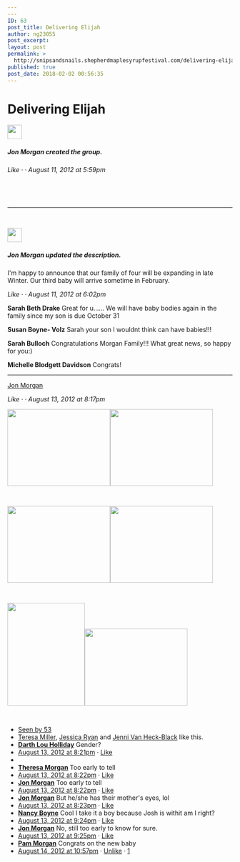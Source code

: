 ```yaml
---
---
ID: 63
post_title: Delivering Elijah
author: ng23055
post_excerpt:
layout: post
permalink: >
  http://snipsandsnails.shepherdmaplesyrupfestival.com/delivering-elijah
published: true
post_date: 2018-02-02 00:56:35
---
```

<h1>Delivering Elijah</h1>
<img title="" src="http://snipsandsnails.shepherdmaplesyrupfestival.com/wp-content/uploads/2018/02/image.jpeg" alt="" width="32" height="32" />
<h5><b>Jon Morgan</b> created the group.</h5>
<i>Like · · August 11, 2012 at 5:59pm </i>

&nbsp;

&nbsp;

<hr />

&nbsp;

<img title="" src="http://snipsandsnails.shepherdmaplesyrupfestival.com/wp-content/uploads/2018/02/image.jpeg" alt="" width="32" height="32" />
<h5><b>Jon Morgan</b> updated the description.</h5>
I'm happy to announce that our family of four will be expanding in late Winter. Our third baby will arrive sometime in February.

<i>Like · · August 11, 2012 at 6:02pm </i>

<b>Sarah Beth Drake</b> Great for u...... We will have baby bodies again in the family since my son is due October 31

<b>Susan Boyne- Volz</b> Sarah your son I wouldnt think can have babies!!!

<b>Sarah Bulloch</b> Congratulations Morgan Family!!! What great news, so happy for you:)

<b>Michelle Blodgett Davidson</b> Congrats!

<hr />

<a href="https://www.facebook.com/jonmorgan?viewer_id=703817664">Jon Morgan</a>

<i>Like · · August 13, 2012 at 8:17pm</i>

<b><img title="" src="http://snipsandsnails.shepherdmaplesyrupfestival.com/wp-content/uploads/2018/02/null-25.jpeg" alt="" width="230" height="172" /><img title="" src="http://snipsandsnails.shepherdmaplesyrupfestival.com/wp-content/uploads/2018/02/image-1.jpeg" alt="" width="230" height="172" /></b>

&nbsp;

<b><img title="" src="http://snipsandsnails.shepherdmaplesyrupfestival.com/wp-content/uploads/2018/02/null-26.jpeg" alt="" width="230" height="172" /><img title="" src="http://snipsandsnails.shepherdmaplesyrupfestival.com/wp-content/uploads/2018/02/null-27.jpeg" alt="" width="230" height="172" /></b>

&nbsp;

<b><img title="" src="http://snipsandsnails.shepherdmaplesyrupfestival.com/wp-content/uploads/2018/02/null-28.jpeg" alt="" width="173" height="230" /><img title="" src="http://snipsandsnails.shepherdmaplesyrupfestival.com/wp-content/uploads/2018/02/null-29.jpeg" alt="" width="230" height="172" /></b>

&nbsp;
<ul>
 	<li><a href="https://www.facebook.com/browse/group_message_viewers?id=401477676578951">Seen by 53</a></li>
 	<li><a href="https://www.facebook.com/mrstlmiller">Teresa Miller</a>, <a href="https://www.facebook.com/jessica.ryan.399488">Jessica Ryan</a> and <a href="https://www.facebook.com/JenniBlack2000">Jenni Van Heck-Black</a> like this.</li>
 	<li><a href="https://www.facebook.com/lou.holliday"><b>Darth Lou Holliday</b></a> Gender?</li>
 	<li><a href="https://www.facebook.com/groups/400744053318980/permalink/401477676578951/?comment_id=401479033245482&amp;offset=0&amp;total_comments=7">August 13, 2012 at 8:21pm</a> · <a href="https://www.facebook.com/groups/400744053318980/#">Like</a></li>
 	<li></li>
 	<li><a href="https://www.facebook.com/theresa.morgan.79677"><b>Theresa Morgan</b></a> Too early to tell</li>
 	<li><a href="https://www.facebook.com/groups/400744053318980/permalink/401477676578951/?comment_id=401479186578800&amp;offset=0&amp;total_comments=7">August 13, 2012 at 8:22pm</a> · <a href="https://www.facebook.com/groups/400744053318980/#">Like</a></li>
 	<li><a href="https://www.facebook.com/jonmorgan"><b>Jon Morgan</b></a> Too early to tell</li>
 	<li><a href="https://www.facebook.com/groups/400744053318980/permalink/401477676578951/?comment_id=401479203245465&amp;offset=0&amp;total_comments=7">August 13, 2012 at 8:22pm</a> · <a href="https://www.facebook.com/groups/400744053318980/#">Like</a></li>
 	<li><a href="https://www.facebook.com/jonmorgan"><b>Jon Morgan</b></a> But he/she has their mother's eyes, lol</li>
 	<li><a href="https://www.facebook.com/groups/400744053318980/permalink/401477676578951/?comment_id=401479426578776&amp;offset=0&amp;total_comments=7">August 13, 2012 at 8:23pm</a> · <a href="https://www.facebook.com/groups/400744053318980/#">Like</a></li>
 	<li><a href="https://www.facebook.com/nancy.boyne"><b>Nancy Boyne</b></a> Cool I take it a boy because Josh is withit am I right?</li>
 	<li><a href="https://www.facebook.com/groups/400744053318980/permalink/401477676578951/?comment_id=401494989910553&amp;offset=0&amp;total_comments=7">August 13, 2012 at 9:24pm</a> · <a href="https://www.facebook.com/groups/400744053318980/#">Like</a></li>
 	<li><a href="https://www.facebook.com/jonmorgan"><b>Jon Morgan</b></a> No, still too early to know for sure.</li>
 	<li><a href="https://www.facebook.com/groups/400744053318980/permalink/401477676578951/?comment_id=401495323243853&amp;offset=0&amp;total_comments=7">August 13, 2012 at 9:25pm</a> · <a href="https://www.facebook.com/groups/400744053318980/#">Like</a></li>
 	<li><a href="https://www.facebook.com/pam.morgan.7334"><b>Pam Morgan</b></a> Congrats on the new baby</li>
 	<li><a href="https://www.facebook.com/groups/400744053318980/permalink/401477676578951/?comment_id=401880413205344&amp;offset=0&amp;total_comments=7">August 14, 2012 at 10:57pm</a> · <a href="https://www.facebook.com/groups/400744053318980/#">Unlike</a> · <a href="https://www.facebook.com/browse/likes?id=401880413205344">1</a></li>
</ul>